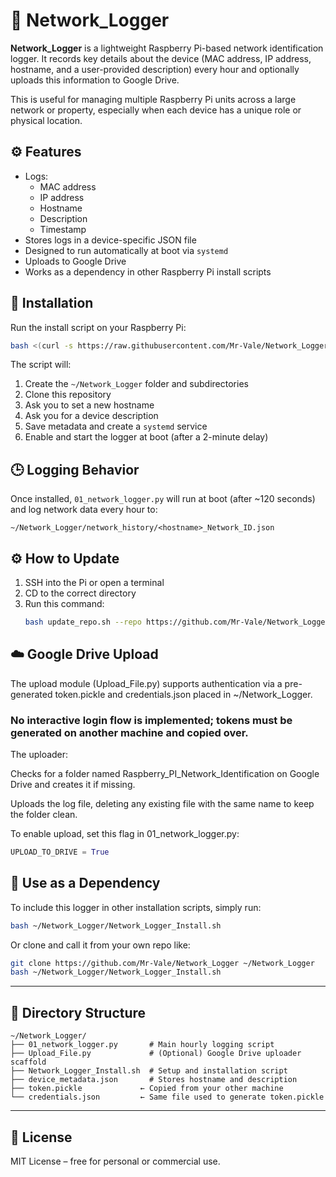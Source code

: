 
# 📡 Network_Logger

**Network_Logger** is a lightweight Raspberry Pi-based network identification logger. It records key details about the device (MAC address, IP address, hostname, and a user-provided description) every hour and optionally uploads this information to Google Drive.

This is useful for managing multiple Raspberry Pi units across a large network or property, especially when each device has a unique role or physical location.

## ⚙️ Features

- Logs:
  - MAC address
  - IP address
  - Hostname
  - Description
  - Timestamp
- Stores logs in a device-specific JSON file
- Designed to run automatically at boot via `systemd`
- Uploads to Google Drive
- Works as a dependency in other Raspberry Pi install scripts

## 🚀 Installation

Run the install script on your Raspberry Pi:

```bash
bash <(curl -s https://raw.githubusercontent.com/Mr-Vale/Network_Logger/main/Network_Logger_Install.sh)
```

The script will:

1. Create the `~/Network_Logger` folder and subdirectories
2. Clone this repository
3. Ask you to set a new hostname
4. Ask you for a device description
5. Save metadata and create a `systemd` service
6. Enable and start the logger at boot (after a 2-minute delay)

## 🕒 Logging Behavior

Once installed, `01_network_logger.py` will run at boot (after ~120 seconds) and log network data every hour to:

```
~/Network_Logger/network_history/<hostname>_Network_ID.json
```

## ⚙️ How to Update

1. SSH into the Pi or open a terminal
2. CD to the correct directory 
3. Run this command:
   ```bash
   bash update_repo.sh --repo https://github.com/Mr-Vale/Network_Logger.git --workdir ~/Network_Logger
   ```

## ☁️ Google Drive Upload 

The upload module (Upload_File.py) supports authentication via a pre-generated token.pickle and credentials.json placed in ~/Network_Logger.
### No interactive login flow is implemented; tokens must be generated on another machine and copied over.
The uploader:

   Checks for a folder named Raspberry_PI_Network_Identification on Google Drive and creates it if missing.

   Uploads the log file, deleting any existing file with the same name to keep the folder clean.


To enable upload, set this flag in 01_network_logger.py:

```python
UPLOAD_TO_DRIVE = True
```

## 📌 Use as a Dependency

To include this logger in other installation scripts, simply run:

```bash
bash ~/Network_Logger/Network_Logger_Install.sh
```

Or clone and call it from your own repo like:

```bash
git clone https://github.com/Mr-Vale/Network_Logger ~/Network_Logger
bash ~/Network_Logger/Network_Logger_Install.sh
```

---

## 📁 Directory Structure

```
~/Network_Logger/
├── 01_network_logger.py       # Main hourly logging script
├── Upload_File.py             # (Optional) Google Drive uploader scaffold
├── Network_Logger_Install.sh  # Setup and installation script
├── device_metadata.json       # Stores hostname and description
├── token.pickle             ← Copied from your other machine
└── credentials.json         ← Same file used to generate token.pickle
```
---

## 📄 License

MIT License – free for personal or commercial use.
